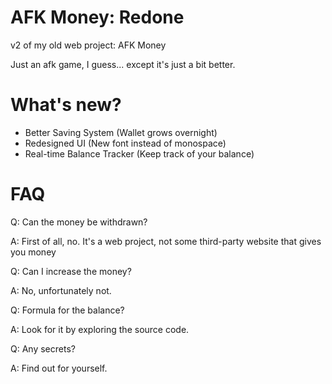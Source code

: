 # AFK Money: Redone
v2 of my old web project: AFK Money

Just an afk game, I guess... except it's just a bit better.

# What's new?
- Better Saving System (Wallet grows overnight)
- Redesigned UI (New font instead of monospace)
- Real-time Balance Tracker (Keep track of your balance)

# FAQ
Q: Can the money be withdrawn?

A: First of all, no. It's a web project, not some third-party website that gives you money


Q: Can I increase the money?

A: No, unfortunately not.


Q: Formula for the balance?

A: Look for it by exploring the source code.

Q: Any secrets?

A: Find out for yourself.
